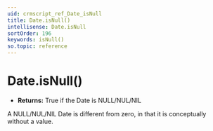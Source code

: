 ```yaml
---
uid: crmscript_ref_Date_isNull
title: Date.isNull()
intellisense: Date.isNull
sortOrder: 196
keywords: isNull()
so.topic: reference
---
```


# Date.isNull()

* **Returns:** True if the Date is NULL/NUL/NIL

A NULL/NUL/NIL Date is different from zero, in that it is conceptually
without a value.

